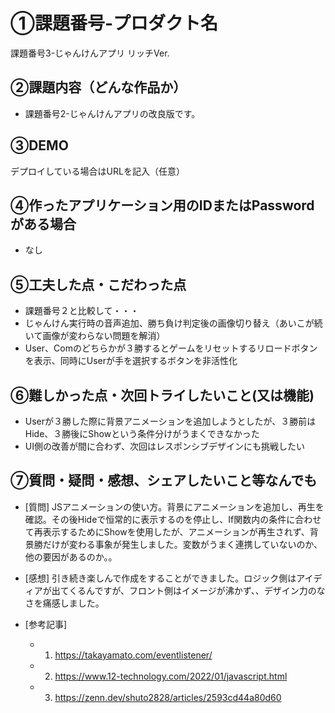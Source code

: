 # ①課題番号-プロダクト名

課題番号3-じゃんけんアプリ リッチVer.

## ②課題内容（どんな作品か）

- 課題番号2-じゃんけんアプリの改良版です。

## ③DEMO

デプロイしている場合はURLを記入（任意）

## ④作ったアプリケーション用のIDまたはPasswordがある場合

- なし

## ⑤工夫した点・こだわった点

- 課題番号２と比較して・・・
- じゃんけん実行時の音声追加、勝ち負け判定後の画像切り替え（あいこが続いて画像が変わらない問題を解消）
- User、Comのどちらかが３勝するとゲームをリセットするリロードボタンを表示、同時にUserが手を選択するボタンを非活性化

## ⑥難しかった点・次回トライしたいこと(又は機能)

- Userが３勝した際に背景アニメーションを追加しようとしたが、３勝前はHide、３勝後にShowという条件分けがうまくできなかった
- UI側の改善が間に合わず、次回はレスポンシブデザインにも挑戦したい

## ⑦質問・疑問・感想、シェアしたいこと等なんでも

- [質問]
JSアニメーションの使い方。背景にアニメーションを追加し、再生を確認。その後Hideで恒常的に表示するのを停止し、If関数内の条件に合わせて再表示するためにShowを使用したが、アニメーションが再生されず、背景勝だけが変わる事象が発生しました。変数がうまく連携していないのか、他の要因があるのか。。

- [感想]
引き続き楽しんで作成をすることができました。ロジック側はアイディアが出てくるんですが、フロント側はイメージが沸かず、、デザイン力のなさを痛感しました。

- [参考記事]
  - 1. https://takayamato.com/eventlistener/
  - 2. https://www.12-technology.com/2022/01/javascript.html
  - 3. https://zenn.dev/shuto2828/articles/2593cd44a80d60
